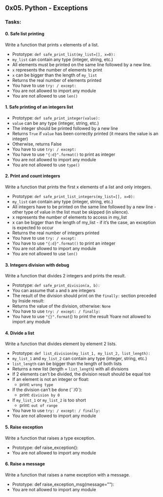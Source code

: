 ## 0x05. Python - Exceptions

### Tasks:

#### 0. Safe list printing

Write a function that prints `x` elements of a list.

- Prototype: `def safe_print_list(my_list=[], x=0):`
- `my_list` can contain any type (integer, string, etc.)
- All elements must be printed on the same line followed by a new line.
- `x` represents the number of elements to print
- `x` can be bigger than the length of `my_list`
- Returns the real number of elements printed
- You have to use `try: / except:`
- You are not allowed to import any module
- You are not allowed to use `len()`


#### 1. Safe printing of an integers list

- Prototype: `def safe_print_integer(value):`
- `value` can be any type (integer, string, etc.)
- The integer should be printed followed by a new line
- Returns `True` if `value` has been correctly printed (it means the value is an integer)
- Otherwise, returns False
- You have to use `try: / except:` 
- You have to use `"{:d}".format()` to print as integer
- You are not allowed to import any module
- You are not allowed to use `type()`


#### 2. Print and count integers

Write a function that prints the first x elements of a list and only integers.

- Prototype: `def safe_print_list_integers(my_list=[], x=0):`
- `my_list` can contain any type (integer, string, etc.)
- All integers have to be printed on the same line followed by a new line - other type of value in the list must be skipped (in silence).
- x represents the number of elements to access in my_list
- x can be bigger than the length of my_list - if it’s the case, an exception is expected to occur
- Returns the real number of integers printed
- You have to use `try: / except:`
- You have to use `"{:d}".format()` to print an integer
- You are not allowed to import any module
- You are not allowed to use `len()`


#### 3. Integers division with debug

Write a function that divides 2 integers and prints the result.

- Prototype: ```def safe_print_division(a, b):```
- You can assume that `a` and `b` are integers
- The result of the division should print on the `finally:` section preceded by Inside result:
- Returns the value of the division, otherwise: `None`
- You have to use `try: / except: / finally:`
- You have to use `"{}".format`() to print the result
Yoare not allowed to import any module


#### 4. Divide a list

Write a function that divides element by element 2 lists.

- Prototype: `def list_division(my_list_1, my_list_2, list_length):`
- `my_list_1` and `my_list_2` can contain any type (integer, string, etc.)
- `list_length` can be bigger than the length of both lists
- Returns a new list (length = `list_length`) with all divisions
- If 2 elements can’t be divided, the division result should be equal to`0`
- If an element is not an integer or float:
   - print: `wrong type`
- If the division can’t be done (``/0`):
    - print: `division by 0`
- If `my_list_1` or `my_list_2` is too short
    - print: `out of range`
- You have to use `try: / except: / finally:`
- You are not allowed to import any module


#### 5. Raise exception

Write a function that raises a type exception.

- Prototype: def raise_exception():
- You are not allowed to import any module


#### 6. Raise a message

Write a function that raises a name exception with a message.

- Prototype: def raise_exception_msg(message=""):
- You are not allowed to import any module